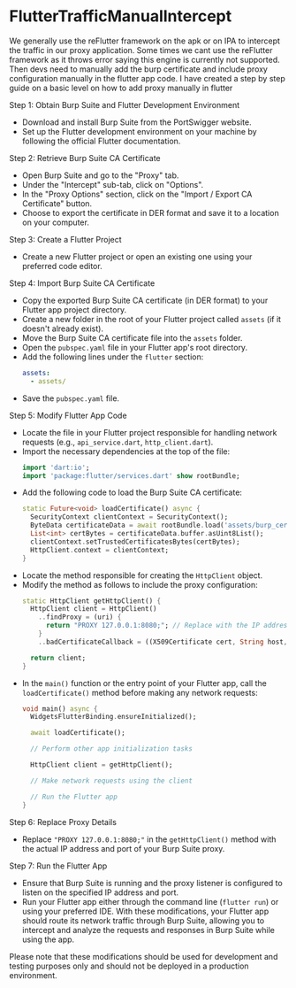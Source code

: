 # FlutterTrafficManualIntercept
We generally use the reFlutter framework on the apk or on IPA to intercept the traffic in our proxy application. Some times we cant use the reFlutter framework as it throws error saying this engine is currently not supported.
Then devs need to manually add the burp certificate and include proxy configuration manually in the flutter app code.
I have created a step by step guide on a basic level on how to add proxy manually in flutter


Step 1: Obtain Burp Suite and Flutter Development Environment
- Download and install Burp Suite from the PortSwigger website.
- Set up the Flutter development environment on your machine by following the official Flutter documentation.

Step 2: Retrieve Burp Suite CA Certificate
- Open Burp Suite and go to the "Proxy" tab.
- Under the "Intercept" sub-tab, click on "Options".
- In the "Proxy Options" section, click on the "Import / Export CA Certificate" button.
- Choose to export the certificate in DER format and save it to a location on your computer.

Step 3: Create a Flutter Project
- Create a new Flutter project or open an existing one using your preferred code editor.

Step 4: Import Burp Suite CA Certificate
- Copy the exported Burp Suite CA certificate (in DER format) to your Flutter app project directory.
- Create a new folder in the root of your Flutter project called `assets` (if it doesn't already exist).
- Move the Burp Suite CA certificate file into the `assets` folder.
- Open the `pubspec.yaml` file in your Flutter app's root directory.
- Add the following lines under the `flutter` section:
  ```yaml
  assets:
    - assets/
  ```
- Save the `pubspec.yaml` file.

Step 5: Modify Flutter App Code
- Locate the file in your Flutter project responsible for handling network requests (e.g., `api_service.dart`, `http_client.dart`).
- Import the necessary dependencies at the top of the file:
  ```dart
  import 'dart:io';
  import 'package:flutter/services.dart' show rootBundle;
  ```
- Add the following code to load the Burp Suite CA certificate:
  ```dart
  static Future<void> loadCertificate() async {
    SecurityContext clientContext = SecurityContext();
    ByteData certificateData = await rootBundle.load('assets/burp_certificate.cer');
    List<int> certBytes = certificateData.buffer.asUint8List();
    clientContext.setTrustedCertificatesBytes(certBytes);
    HttpClient.context = clientContext;
  }
  ```
- Locate the method responsible for creating the `HttpClient` object.
- Modify the method as follows to include the proxy configuration:
  ```dart
  static HttpClient getHttpClient() {
    HttpClient client = HttpClient()
      ..findProxy = (uri) {
        return "PROXY 127.0.0.1:8080;"; // Replace with the IP address and port of your Burp Suite proxy
      }
      ..badCertificateCallback = ((X509Certificate cert, String host, int port) => true);
  
    return client;
  }
  ```
- In the `main()` function or the entry point of your Flutter app, call the `loadCertificate()` method before making any network requests:
  ```dart
  void main() async {
    WidgetsFlutterBinding.ensureInitialized();

    await loadCertificate();

    // Perform other app initialization tasks

    HttpClient client = getHttpClient();

    // Make network requests using the client

    // Run the Flutter app
  }
  ```

Step 6: Replace Proxy Details
- Replace `"PROXY 127.0.0.1:8080;"` in the `getHttpClient()` method with the actual IP address and port of your Burp Suite proxy.

Step 7: Run the Flutter App
- Ensure that Burp Suite is running and the proxy listener is configured to listen on the specified IP address and port.
- Run your Flutter app either through the command line (`flutter run`) or using your preferred IDE.
With these modifications, your Flutter app should route its network traffic through Burp Suite, allowing you to intercept and analyze the requests and responses in Burp Suite while using the app.

Please note that these modifications should be used for development and testing purposes only and should not be deployed in a production environment.
